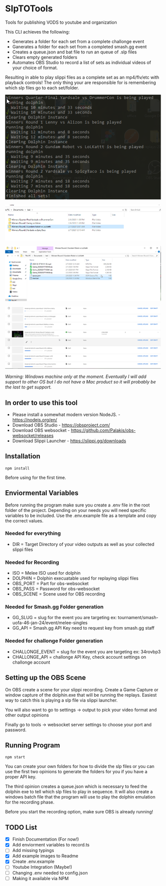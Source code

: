 # SlpTOTools

Tools for publishing VODS to youtube and organization

This CLI achieves the following:

-   Generates a folder for each set from a complete challonge event
-   Ganerates a folder for each set from a completed smash.gg event
-   Creates a queue.json and bat file to run an queue of .slp files
-   Clears empty generated folders
-   Automates OBS Studio to record a list of sets as individual videos of your choice of format.

Resulting in able to play slippi files as a complete set as an mp4/flv/etc with playback controls! The only thing your are responsible for is remembering which slp files go to each set/folder.

![example4](./imgs/ex4.png)

![example1](./imgs/ex1.png)

![example3](./imgs/ex3.png)

![example2](./imgs/ex2.png)

_Warning: Windows machine only at the moment. Eventually I will add support to other OS but I do not have a Mac product so it will probably be the last to get support._

## In order to use this tool

-   Please install a somewhat modern version NodeJS. - https://nodejs.org/en/
-   Download OBS Studio - https://obsproject.com/
-   Download OBS websocket - https://github.com/Palakis/obs-websocket/releases
-   Download Slippi Launcher - https://slippi.gg/downloads

## Installation

```
npm install
```

Before using for the first time.

## Enviormental Variables

Before running the program make sure you create a .env file in the root folder of the project. Depending on your needs you will need specific variables to be included. Use the .env.example file as a template and copy the correct values.

### Needed for everything

-   DIR = Target Directory of your video outputs as well as your collected slippi files

### Needed for Recording

-   ISO = Melee ISO used for dolphin
-   DOLPHIN = Dolphin execuatable used for replaying slippi files
-   OBS_PORT = Part for obs-websocket
-   OBS_PASS = Password for obs-websocket
-   OBS_SCENE = Scene used for OBS recording

### Needed for Smash.gg Folder generation

-   GG_SLUG = slug for the event you are targeting ex: tournament/smash-uofa-46-jan-24/event/melee-singles
-   GG_API = Smash.gg API Key need to request key from smash.gg staff

### Needed for challonge Folder generation

-   CHALLONGE_EVENT = slug for the event you are targeting ex: 34rovbp3
-   CHALLONGE_API = challonge API Key, check account settings on challonge account

## Setting up the OBS Scene

On OBS create a scene for your slippi recording.
Create a Game Capture or window capture of the dolphin.exe that will be running the replays. Easiest way to catch this is playing a slp file via slippi launcher.

You will also want to go to settings -> output to pick your video format and other output opinions

Finally go to tools -> websocket server settings to choose your port and password.

## Running Program

```
npm start
```

You can create your own folders for how to divide the slp files or you can use the first two opinions to generate the folders for you if you have a proper API key.

The third opinion creates a queue.json which is necessary to feed the dolphin exe to tell which slp files to play in sequence. It will also create a windows batch file that the program will use to play the dolphin emulation for the recording phase.

Before you start the recording option, make sure OBS is already running!

## TODO List

-   [x] Finish Documentation (For now!)
-   [x] Add enviorment variables to record.ts
-   [ ] Add missing typings
-   [x] Add example images to Readme
-   [x] Create .env.example
-   [ ] Youtube Integration (Maybe!)
-   [ ] Changing .env needed to config.json
-   [ ] Making it available via NPM
